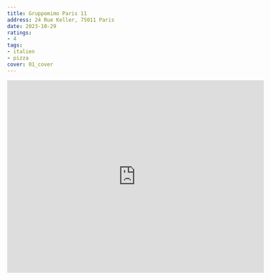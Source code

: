 ```yaml
---
title: Gruppomimo Paris 11
address: 24 Rue Keller, 75011 Paris
date: 2023-10-29
ratings:
- 4
tags:
- italien
- pizza
cover: 01_cover
---
```


<div align="center">
    <div class="map-responsive">
        <iframe src="https://www.google.com/maps/embed?pb=!1m18!1m12!1m3!1d2625.1695381107493!2d2.373337676809935!3d48.854977400946254!2m3!1f0!2f0!3f0!3m2!1i1024!2i768!4f13.1!3m3!1m2!1s0x47e673b327ee311b%3A0xb3f17ade0db2ec1b!2sGRUPPOMIMO%20-%20Paris%2011!5e0!3m2!1sfr!2sfr!4v1701650432185!5m2!1sfr!2sfr" width="600" height="450" style="border:0;" allowfullscreen="" loading="lazy" referrerpolicy="no-referrer-when-downgrade"></iframe>
    </div>
</div>

